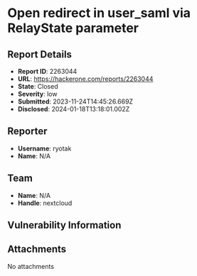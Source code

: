 # Open redirect in user_saml via RelayState parameter

## Report Details
- **Report ID**: 2263044
- **URL**: https://hackerone.com/reports/2263044
- **State**: Closed
- **Severity**: low
- **Submitted**: 2023-11-24T14:45:26.669Z
- **Disclosed**: 2024-01-18T13:18:01.002Z

## Reporter
- **Username**: ryotak
- **Name**: N/A

## Team
- **Name**: N/A
- **Handle**: nextcloud

## Vulnerability Information


## Attachments
No attachments

